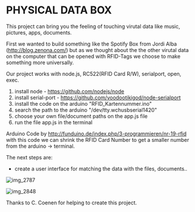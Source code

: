 # PHYSICAL DATA BOX

This project can bring you the feeling of touching virutal data like music, pictures, apps, documents.

First we wanted to build something like the Spotify Box from Jordi Alba (http://blog.zenona.com/) but as we thought about 
the the other virutal data on the computer that can be opened with RFID-Tags we choose to make something more universally.

Our project works with node.js, RC522(RFID Card R/W), serialport, open, exec.

1. install node - https://github.com/nodejs/node
2. install serial-port - https://github.com/voodootikigod/node-serialport
3. install the code on the arduino "RFID_Kartennummer.ino"
4. search the path to the arduino "/dev/tty.wchusbserial1420"
5. choose your own file/document paths on the app.js file
6. run the file app.js in the terminal


Arduino Code by http://funduino.de/index.php/3-programmieren/nr-19-rfid with this code we can shrink the RFID Card Number to get
a smaller number from the arduino -> terminal.


The next steps are:

- create a user interface for matching the data with the files, documents..

![img_2787](https://cloud.githubusercontent.com/assets/11961650/12735364/8cef73b8-c947-11e5-94d7-407df6e9fc68.jpg)

![img_2848](https://cloud.githubusercontent.com/assets/11961650/12735379/bb754974-c947-11e5-8d32-3aa84c29d9af.jpg)


Thanks to C. Coenen for helping to create this project.
